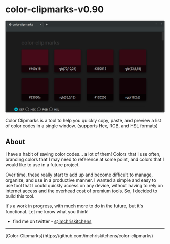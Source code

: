 # color-clipmarks-v0.90

![color-clipmarks-screenshot](./src/color-clipmarks-screenshot.png)

Color Clipmarks is a tool to help you quickly copy, paste, and preview a list of color codes in a single window. (supports Hex, RGB, and HSL formats)

## About

I have a habit of saving color codes... a lot of them! Colors that I use often, branding colors that I may need to reference at some point, and colors that I would like to use in a future project.

Over time, these really start to add up and become difficult to manage, organize, and use in a productive manner. I wanted a simple and easy to use tool that I could quickly access on any device, without having to rely on internet access and the overhead cost of premium tools. So, I decided to build this tool.

It's a work in progress, with much more to do in the future, but it's functional. Let me know what you think! 

- find me on twitter - [@imchriskitchens](https://twitter.com/imchriskitchens)

<hr>
[Color-Clipmarks](https://github.com/imchriskitchens/color-clipmarks)
